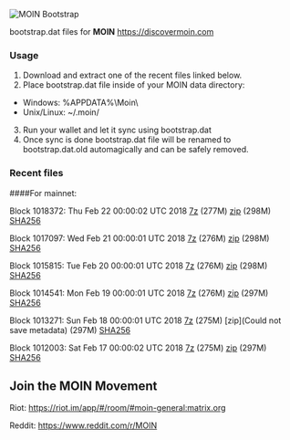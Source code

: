 ![MOIN Bootstrap](https://i.imgur.com/KjM1jMp.jpg)

bootstrap.dat files for **MOIN** https://discovermoin.com

### Usage

1. Download and extract one of the recent files linked below.
2. Place bootstrap.dat file inside of your MOIN data directory:
 - Windows: %APPDATA%\Moin\
 - Unix/Linux: ~/.moin/
3. Run your wallet and let it sync using bootstrap.dat
4. Once sync is done bootstrap.dat file will be renamed to bootstrap.dat.old automagically and can be safely removed.


### Recent files

####For mainnet:

Block 1018372: Thu Feb 22 00:00:02 UTC 2018 [7z](https://transfer.sh/oqXGT/bootstrap.dat.20180222.7z) (277M) [zip](https://transfer.sh/14dVeA/bootstrap.dat.20180222.zip) (298M) [SHA256](https://transfer.sh/mWcw5/sha256.txt)

Block 1017097: Wed Feb 21 00:00:01 UTC 2018 [7z](https://transfer.sh/y4MpB/bootstrap.dat.20180221.7z) (276M) [zip](https://transfer.sh/W8iRo/bootstrap.dat.20180221.zip) (298M) [SHA256](https://transfer.sh/ThHK6/sha256.txt)

Block 1015815: Tue Feb 20 00:00:01 UTC 2018 [7z](https://transfer.sh/2Za9t/bootstrap.dat.20180220.7z) (276M) [zip](https://transfer.sh/5t7xU/bootstrap.dat.20180220.zip) (298M) [SHA256](https://transfer.sh/SHMDW/sha256.txt)

Block 1014541: Mon Feb 19 00:00:01 UTC 2018 [7z](https://transfer.sh/miKow/bootstrap.dat.20180219.7z) (276M) [zip](https://transfer.sh/LhF2T/bootstrap.dat.20180219.zip) (297M) [SHA256](https://transfer.sh/VIeE3/sha256.txt)

Block 1013271: Sun Feb 18 00:00:01 UTC 2018 [7z](https://transfer.sh/JBKE5/bootstrap.dat.20180218.7z) (275M) [zip](Could not save metadata) (297M) [SHA256](https://transfer.sh/GYFDI/sha256.txt)

Block 1012003: Sat Feb 17 00:00:02 UTC 2018 [7z](https://transfer.sh/h9wh8/bootstrap.dat.20180217.7z) (275M) [zip](https://transfer.sh/Ow6Fz/bootstrap.dat.20180217.zip) (297M) [SHA256](https://transfer.sh/MxfiF/sha256.txt)

## Join the MOIN Movement

Riot: https://riot.im/app/#/room/#moin-general:matrix.org

Reddit: https://www.reddit.com/r/MOIN
